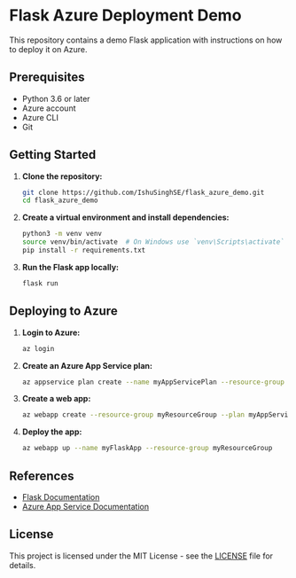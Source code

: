 # Flask Azure Deployment Demo

This repository contains a demo Flask application with instructions on how to deploy it on Azure.

## Prerequisites

- Python 3.6 or later
- Azure account
- Azure CLI
- Git

## Getting Started

1. **Clone the repository:**
    ```bash
    git clone https://github.com/IshuSinghSE/flask_azure_demo.git
    cd flask_azure_demo
    ```

2. **Create a virtual environment and install dependencies:**
    ```bash
    python3 -m venv venv
    source venv/bin/activate  # On Windows use `venv\Scripts\activate`
    pip install -r requirements.txt
    ```

3. **Run the Flask app locally:**
    ```bash
    flask run
    ```

## Deploying to Azure

1. **Login to Azure:**
    ```bash
    az login
    ```

2. **Create an Azure App Service plan:**
    ```bash
    az appservice plan create --name myAppServicePlan --resource-group myResourceGroup --sku FREE
    ```

3. **Create a web app:**
    ```bash
    az webapp create --resource-group myResourceGroup --plan myAppServicePlan --name myFlaskApp --runtime "PYTHON|3.8"
    ```

4. **Deploy the app:**
    ```bash
    az webapp up --name myFlaskApp --resource-group myResourceGroup
    ```

## References

- [Flask Documentation](https://flask.palletsprojects.com/)
- [Azure App Service Documentation](https://docs.microsoft.com/en-us/azure/app-service/)

## License

This project is licensed under the MIT License - see the [LICENSE](LICENSE) file for details.
